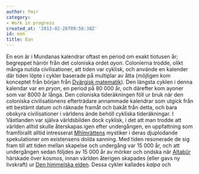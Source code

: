 ```yaml
---
author: Ymir
category:
- Work in progress
created_at: '2013-02-26T09:56:38Z'
id: eon
title: Eon
---
```

En eon är i Mundanas kalendrar oftast en period om exakt tiotusen år; begreppet härrör från det coloniska ordet *ayon*. Colonierna trodde, olikt många nutida civilisationer, att tiden var cyklisk, och använde en kalender där tiden löpte i cykler baserade på multiplar av åtta (möjligen kom konceptet från början från [Dvärgisk matematik]). Den längsta cyklen i denna kalendar var en *pryon*, en period på 80 000 år, och därefter kom ayoner som var 8000 år långa. Den coloniska tideräkningen föll ur bruk när den coloniska civilisationens efterträdare annammade kalendrar som utgick från ett bestämt datum och räknade framåt och bakåt från detta, och bara obskyra civilisationer i världens ände behöll cykliska tideräkningar. I Västlanden var själva världsbilden dock cyklisk, i det att man trodde att världen alltid skulle återskapas igen efter undergången, en uppfattning som framförallt alltid intresserat [Mhîmrättens] mystiker i deras djuplodande spekulationer om existensens dolda sanning. Med tiden resonerade de sig fram till att tiden mellan skapelse och undergång var 15 000 år, och att undergången sedan följdes av 15 000 år av mörker och ondska när [Altabûr] härskade över kosmos, innan världen återigen skapades (eller gavs ny livskraft) ur [Den himmelska elden]. Dessa cykler kallades *kalpa* och

  [Dvärgisk matematik]: Dvärgisk_matematik
  [Mhîmrättens]: Mhîmrättens
  [Altabûr]: Altabûr
  [Den himmelska elden]: Den_himmelska_elden